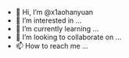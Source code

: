 - 👋 Hi, I’m @x1aohanyuan
- 👀 I’m interested in ...
- 🌱 I’m currently learning ...
- 💞️ I’m looking to collaborate on ...
- 📫 How to reach me ...

<!---
x1aohanyuan/x1aohanyuan is a ✨ special ✨ repository because its `README.md` (this file) appears on your GitHub profile.
You can click the Preview link to take a look at your changes.
--->
